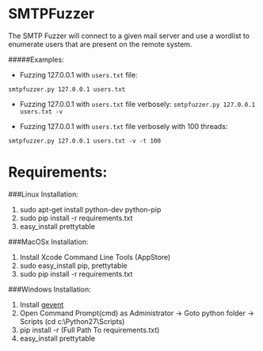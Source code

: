 SMTPFuzzer
==================
The SMTP Fuzzer will connect to a given mail server and use a wordlist to enumerate users that are present on the remote system. 

#####Examples:

* Fuzzing 127.0.0.1 with `users.txt` file:

`smtpfuzzer.py 127.0.0.1 users.txt`
* Fuzzing 127.0.0.1 with `users.txt` file verbosely:
`smtpfuzzer.py 127.0.0.1 users.txt -v`

* Fuzzing 127.0.0.1 with `users.txt` file verbosely with 100 threads:

`smtpfuzzer.py 127.0.0.1 users.txt -v -t 100`


Requirements:
===============
###Linux Installation:
1. sudo apt-get install python-dev python-pip
2. sudo pip install -r requirements.txt
3. easy_install prettytable

###MacOSx Installation:
1. Install Xcode Command Line Tools (AppStore)
2. sudo easy_install pip, prettytable
3. sudo pip install -r requirements.txt

###Windows Installation:
1. Install [gevent](http://www.lfd.uci.edu/~gohlke/pythonlibs/#gevent)
2. Open Command Prompt(cmd) as Administrator -> Goto python folder -> Scripts (cd c:\Python27\Scripts)
3. pip install -r (Full Path To requirements.txt)
4. easy_install prettytable